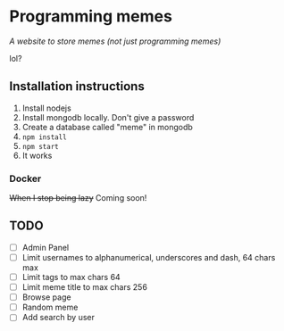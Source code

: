 # Programming memes
*A website to store memes (not just programming memes)*

lol?

## Installation instructions

1. Install nodejs
2. Install mongodb locally. Don't give a password
3. Create a database called "meme" in mongodb 
4. `npm install`
5. `npm start`
6. It works

### Docker
~~When I stop being lazy~~ Coming soon!


## TODO
- [ ] Admin Panel
- [ ] Limit usernames to alphanumerical, underscores and dash, 64 chars max
- [ ] Limit tags to max chars 64
- [ ] Limit meme title to max chars 256
- [ ] Browse page
- [ ] Random meme
- [ ] Add search by user